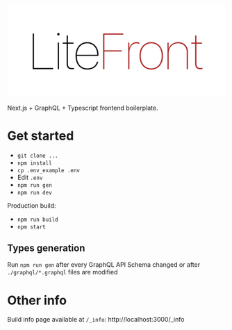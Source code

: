 ![](./.github/logo.png)

Next.js + GraphQL + Typescript frontend boilerplate.

# Get started
- `git clone ...`
- `npm install`
-  `cp .env_example .env`
- Edit `.env`
- `npm run gen`
- `npm run dev`

Production build:
- `npm run build`
- `npm start`

## Types generation
Run `npm run gen` after every GraphQL API Schema changed or after `./graphql/*.graphql` files are modified

# Other info
Build info page available at `/_info`: http://localhost:3000/_info
